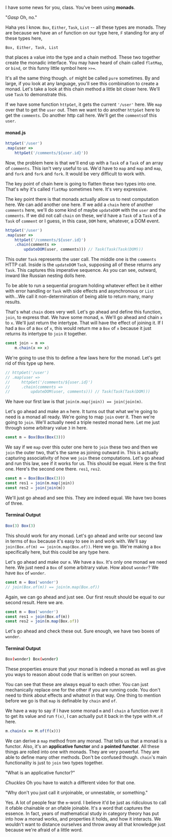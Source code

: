 I have some news for you, class. You've been using **monads**.

"*Gasp* Oh, no."

Haha yes I know. `Box`, `Either`, `Task`, `List` -- all these types are monads. They are because we have an `of` function on our type here, `F` standing for any of these types here,

```
Box, Either, Task, List
```

that places a value into the type and a chain method. These two together create the monadic interface. You may have heard of chain called `flatMap`, or `bind`, or this funny little symbol here `>>=`.

It's all the same thing though. `of` might be called `pure` sometimes. By and large, if you look at any language, you'll see this combination to create a monad. Let's take a look at this chain method a little bit closer here. We'll use `Task` to demonstrate this. 

If we have some function `httpGet`, it gets the current `'/user'` here.
We `map` over that to get the `user` out. Then we want to do another `httpGet` here to get the `comments`. Do another http call here. We'll get the `comments`of this `user`.

#### monad.js
```javascript
httpGet('/user')
.map(user => 
    httpGet('/comments/${user.id}'))
```

Now, the problem here is that we'll end up with a `Task` of a `Task` of an array of `comments`. This isn't very useful to us. We'd have to `map` and `map` and `map`, and `fork` and `fork` and `fork`. It would be very difficult to work with.

The key point of chain here is going to flatten these two types into one. That's why it's called `flatMap` sometimes here. It's very expressive.

The key point there is that monads actually allow us to nest computation here. We can add another one here. If we add a `chain` here of another `comments` here, we'll do some kind of maybe `updateDOM` with the `user` and the `comments`. If we did not call `chain` on these, we'd have a `Task` of a `Task` of a `Task` of `comment` or I guess, in this case, `DOM` here, whatever, a DOM event.

```javascript
httpGet('/user')
.map(user => 
    httpGet('/comments/${user.id}')
    .chain(comments => 
        updateDOM(user, comments))) // Task(Task(Task(DOM)))
```

This outer `Task` represents the user call. The middle one is the `comments` HTTP call. Inside is the `updateDOM` `Task`, supposing all of these returns any `Task`. This captures this imperative sequence. As you can see, outward, inward like Russian nesting dolls here.

To be able to run a sequential program holding whatever effect be it either with error handling or `Task` with side effects and asynchronous or `List` with...We call it non-determination of being able to return many, many results.

That's what `chain` does very well. Let's go ahead and define this function, `join`, to express that. We have some monad, `m`. We'll go ahead and chain `x` to `x`. We'll just return the intertype. That will have the effect of joining it. If I had a `Box` of a `Box` of `x`, this would return me a `Box` of `x` because it just returns its intertype to `join` it together.

```javascript
const join = m =>
    m.chain(x => x)
```

We're going to use this to define a few laws here for the monad. Let's get rid of this type up here.

```javascript
// httpGet('/user')
// .map(user => 
//     httpGet('/comments/${user.id}')
//     .chain(comments => 
//         updateDOM(user, comments))) // Task(Task(Task(DOM)))
```

We have our first law is that `join(m.map(join)) == join(join(m)`.

Let's go ahead and make an `m` here. It turns out that what we're going to need is a monad all ready. We're going to map `join` over it. Then we're going to `join`. We'll actually need a triple nested monad here. Let me just through some arbitrary value `3` in here.

```javascript
const m = Box(Box(Box(3)))
```

We say if we `map` over this outer one here to `join` these two and then we `join` the outer two, that's the same as joining outward in. This is actually capturing associativity of how we `join` these computations. Let's go ahead and run this law, see if it works for us. This should be equal. Here is the first one. Here's the second one there. `res1`, `res2`.

```javascript
const m = Box(Box(Box(3)))
const res1 = join(m.map(join))
const res2 = join(join(m))
```

We'll just go ahead and see this. They are indeed equal. We have two boxes of three.

#### Terminal Output
```javascript
Box(3) Box(3)
```

This should work for any monad. Let's go ahead and write our second law in terms of `Box` because it's easy to see in and work with. We'll say `join(Box.of(m) == join(m.map(Box.of))`. Here we go. We're making a `Box` specifically here, but this could be any type here.

Let's go ahead and make our `m`. We have a `Box`. It's only one monad we need here. We just need a `Box` of some arbitrary value. How about `wonder`? We have `Box` of `wonder`.

```javascript
const m = Box('wonder')
// join(Box.of(m)) == join(m.map(Box.of))
```

Again, we can go ahead and just see. Our first result should be equal to our second result. Here we are.

```javascript
const m = Box('wonder')
const res1 = join(Box.of(m))
const res2 = join(m.map(Box.of))
```

Let's go ahead and check these out. Sure enough, we have two boxes of `wonder`. 
#### Terminal Output
```bash
Box(wonder) Box(wonder)
```

These properties ensure that your monad is indeed a monad as well as give you ways to reason about code that is written on your screen.

You can see that these are always equal to each other. You can just mechanically replace one for the other if you are running code. You don't need to think about effects and whatnot in that way. One thing to mention before we go is that `map` is definable by `chain` and `of`.

We have a way to say if I have some monad `m` and I `chain` a function over it to get its value and run `f(x)`, I can actually put it back in the type with `M.of` here.

```javascript
m.chain(x => M.of(f(x)))
```

We can derive a `map` method from any monad. That tells us that a monad is a functor. Also, it's an **applicative functor** and a **pointed functor**. All these things are rolled into one with monads. They are very powerful. They are able to define many other methods. Don't be confused though. `chain`'s main functionality is just to `join` two types together.

"What is an applicative functor?"

*Chuckles* Oh you have to watch a different video for that one.

"Why don't you just call it unjoinable, or unnestable, or something."

Yes. A lot of people fear the `m`-word. I believe it'd be just as ridiculous to call it ofable chainable or an ofable joinable. It's a word that captures the essence. In fact, years of mathematical study in category theory has put into how a monad works, and properties it holds, and how it interacts. We wouldn't want to distance ourselves and throw away all that knowledge just because we're afraid of a little word.